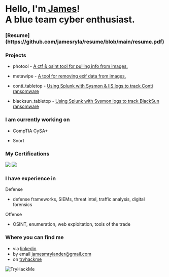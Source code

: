<h1>Hello, I'm<a href="https://github.com/jamesryla"> James</a>! <br/>A blue team cyber enthusiast.

<h3>[Resume](https://github.com/jamesryla/resume/blob/main/resume.pdf)</h3>

<h3>Projects</h3>

- photool - [A ctf & osint tool for pulling info from images.](https://github.com/jamesryla/photool)

- metawipe - [A tool for removing exif data from images.](https://github.com/jamesryla/metawipe)

- conti_tabletop - [Using Splunk with Sysmon & IIS logs to track Conti ransomware](https://github.com/jamesryla/conti_tabletop) 

- blacksun_tabletop - [Using Splunk with Sysmon logs to track BlackSun ransomware](https://github.com/jamesryla/blacksun_tabletop)

<h3>I am currently working on</h3>

- CompTIA CySA+

- Snort

<h3>My Certifications</h3>
<img src="https://github.com/jamesryla/jamesryla/assets/58945104/91cad2b7-4228-4863-91d1-3c611c1ef770"> <img src="https://github.com/jamesryla/jamesryla/assets/58945104/013da896-de63-4b44-92e2-37de1ee59c9a">

<h3>I have experience in</h3>

Defense

- defense frameworks, SIEMs, threat intel, traffic analysis, digital forensics

Offense

- OSINT, enumeration, web exploitation, tools of the trade

<h3> Where you can find me</h3>

- via [linkedin](https://www.linkedin.com/in/jamesrylander/)
- by email jamesmrylander@gmail.com
- on [tryhackme](https://tryhackme.com/p/ryla) 
 <img src="https://tryhackme-badges.s3.amazonaws.com/ryla.png" alt="TryHackMe">
